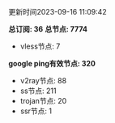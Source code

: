 更新时间2023-09-16 11:09:42

**总订阅: 36**
**总节点: 7774**
- vless节点: 7

**google ping有效节点: 320**
- v2ray节点: 88
- ss节点: 211
- trojan节点: 20
- ssr节点: 1
